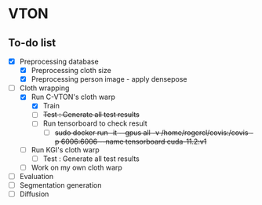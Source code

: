 # VTON

## To-do list
- [x] Preprocessing database
  - [x] Preprocessing cloth size
  - [x] Preprocessing person image - apply densepose 
- [ ] Cloth wrapping
  - [x] Run C-VTON's cloth warp
    - [x] Train 
    - [ ] ~~Test : Generate all test results~~
    - [ ] Run tensorboard to check result
      - [ ]  ~~sudo docker run -it --gpus all -v  /home/rogercl/covis:/covis -p 6006:6006 --name tensorboard  cuda-11.2:v1~~
  - [ ] Run KGI's cloth warp
    - [ ] Test : Generate all test results 
  - [ ] Work on my own cloth warp 
- [ ] Evaluation 
- [ ] Segmentation generation
- [ ] Diffusion
